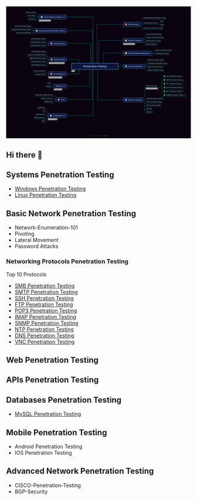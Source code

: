 

![Logo](./profile/images/Penetration_Testing.png)

## Hi there 👋





## Systems Penetration Testing

- [Windows Penetration Testing](https://www.poplabsec.com/windows-penetration-testing/ "Windows Penetration Testing")
- [Linux Penetration Testing](https://www.poplabsec.com/linux-penetration-testing/ "Linux Penetration Testing")

## Basic Network Penetration Testing

- Network-Enumeration-101
- Pivoting
- Lateral Movement
- Password Attacks

### Networking Protocols Penetration Testing

Top 10 Protocols
- [SMB Penetration Testing](https://www.poplabsec.com/smb-penetration-testing/ "SMB Penetration Testing")
- [SMTP Penetration Testing](https://www.poplabsec.com/smtp-penetration-testing/ "SMTP Penetration Testing")
- [SSH Penetration Testing](https://www.poplabsec.com/ssh-penetration-testing/ "SSH Penetration Testing")
- [FTP Penetration Testing](https://www.poplabsec.com/ftp-penetration-testing/ "FTP Penetration Testing")
- [POP3 Penetration Testing](https://www.poplabsec.com/pop3-penetration-testing/ "POP3 Penetration Testing")
- [IMAP Penetration Testing](https://www.poplabsec.com/imap-penetration-testing/ "IMAP Penetration Testing")
- [SNMP Penetration Testing](https://www.poplabsec.com/snmp-penetration-testing/ "SNMP Penetration Testing")
- [NTP Penetration Testing](https://www.poplabsec.com/ntp-penetration-testing/ "NTP Penetration Testing")
- [DNS Penetration Testing](https://www.poplabsec.com/dns-penetration-testing/ "DNS Penetration Testing")
- [VNC Penetration Testing](https://www.poplabsec.com/vnc-penetration-testing/ "VNC Penetration Testing")


## Web Penetration Testing
## APIs Penetration Testing

## Databases Penetration Testing
- [MySQL Penetration Testing](https://www.poplabsec.com/mysql-penetration-testing/ "MySQL Penetration Testing")

## Mobile Penetration Testing
- Android Penetration Testing
- IOS Penetration Testing


## Advanced Network Penetration Testing
- CISCO-Penetration-Testing
- BGP-Security